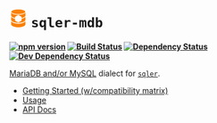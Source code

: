 <b class="jsdocp-remove-me">

# ![](https://raw.githubusercontent.com/ugate/sqler-mdb/master/jsdocp/static/favicon-32x32.png) `sqler-mdb`

[![npm version](https://badgen.net/npm/v/sqler-mdb?color=orange&icon=npm)](https://www.npmjs.com/package/sqler-mdb)
[![Build Status](https://badgen.net/travis/ugate/sqler-mdb?icon=travis)](https://travis-ci.com/ugate/sqler-mdb)
[![Dependency Status](https://badgen.net/david/dep/ugate/sqler-mdb)](https://david-dm.org/ugate/sqler-mdb)
[![Dev Dependency Status](https://badgen.net/david/dev/ugate/sqler-mdb)](https://david-dm.org/ugate/sqler-mdb?type=dev)

</b>

[MariaDB and/or MySQL](https://www.npmjs.com/package/mariadb) dialect for [`sqler`](https://github.com/ugate/sqler).

- [Getting Started (w/compatibility matrix)](https://ugate.github.io/sqler-mdb/tutorial-1-manual.html)
- [Usage](https://ugate.github.io/sqler-mdb/tutorial-2-mdb)
- [API Docs](https://ugate.github.io/sqler-mdb/module.exports.html)
